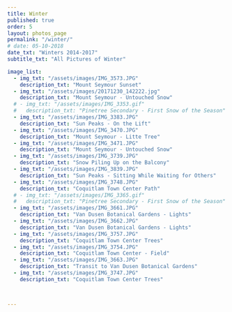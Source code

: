 ```yaml
---
title: Winter  
published: true
order: 5
layout: photos_page
permalink: "/winter/"
# date: 05-10-2018
date_txt: "Winters 2014-2017"
subtitle_txt: "All Pictures of Winter"

image_list:
  - img_txt: "/assets/images/IMG_3573.JPG"
    description_txt: "Mount Seymour Sunset"
  - img_txt: "/assets/images/20171230_142222.jpg"
    description_txt: "Mount Seymour - Untouched Snow"
  # - img_txt: "/assets/images/IMG_3353.gif"
  #   description_txt: "Pinetree Secondary - First Snow of the Season"
  - img_txt: "/assets/images/IMG_3383.JPG"
    description_txt: "Sun Peaks - On the Lift"
  - img_txt: "/assets/images/IMG_3470.JPG"
    description_txt: "Mount Seymour - Litte Tree"
  - img_txt: "/assets/images/IMG_3471.JPG"
    description_txt: "Mount Seymour - Untouched Snow"
  - img_txt: "/assets/images/IMG_3739.JPG"
    description_txt: "Snow Piling Up on the Balcony"
  - img_txt: "/assets/images/IMG_3839.JPG"
    description_txt: "Sun Peaks - Sitting While Waiting for Others"
  - img_txt: "/assets/images/IMG_3748.JPG"
    description_txt: "Coquitlam Town Center Path"
  # - img_txt: "/assets/images/IMG_3365.gif"
  #   description_txt: "Pinetree Secondary - First Snow of the Season"
  - img_txt: "/assets/images/IMG_3661.JPG"
    description_txt: "Van Dusen Botanical Gardens - Lights"
  - img_txt: "/assets/images/IMG_3662.JPG"
    description_txt: "Van Dusen Botanical Gardens - Lights"
  - img_txt: "/assets/images/IMG_3757.JPG"
    description_txt: "Coquitlam Town Center Trees"
  - img_txt: "/assets/images/IMG_3754.JPG"
    description_txt: "Coquitlam Town Center - Field"
  - img_txt: "/assets/images/IMG_3663.JPG"
    description_txt: "Transit to Van Dusen Botanical Gardens"
  - img_txt: "/assets/images/IMG_3747.JPG"
    description_txt: "Coquitlam Town Center Trees"



---
```

